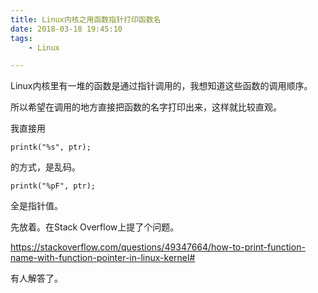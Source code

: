```yaml
---
title: Linux内核之用函数指针打印函数名
date: 2018-03-18 19:45:10
tags:
	- Linux

---
```




Linux内核里有一堆的函数是通过指针调用的，我想知道这些函数的调用顺序。

所以希望在调用的地方直接把函数的名字打印出来，这样就比较直观。

我直接用

```
printk("%s", ptr);
```

的方式，是乱码。

```
printk("%pF", ptr);
```

全是指针值。

先放着。在Stack Overflow上提了个问题。

https://stackoverflow.com/questions/49347664/how-to-print-function-name-with-function-pointer-in-linux-kernel#

有人解答了。